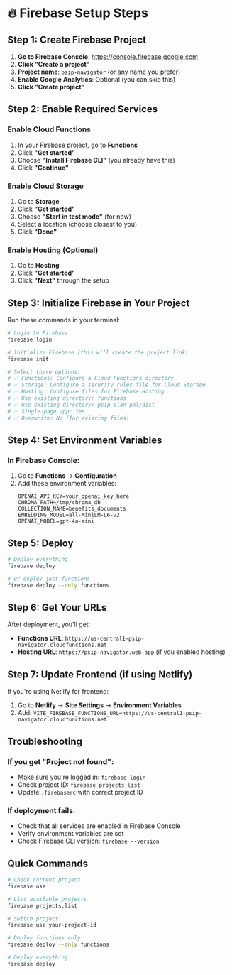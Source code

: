# 🔥 Firebase Setup Steps

## **Step 1: Create Firebase Project**

1. **Go to Firebase Console**: https://console.firebase.google.com
2. **Click "Create a project"**
3. **Project name**: `psip-navigator` (or any name you prefer)
4. **Enable Google Analytics**: Optional (you can skip this)
5. **Click "Create project"**

## **Step 2: Enable Required Services**

### **Enable Cloud Functions**
1. In your Firebase project, go to **Functions**
2. Click **"Get started"**
3. Choose **"Install Firebase CLI"** (you already have this)
4. Click **"Continue"**

### **Enable Cloud Storage**
1. Go to **Storage**
2. Click **"Get started"**
3. Choose **"Start in test mode"** (for now)
4. Select a location (choose closest to you)
5. Click **"Done"**

### **Enable Hosting (Optional)**
1. Go to **Hosting**
2. Click **"Get started"**
3. Click **"Next"** through the setup

## **Step 3: Initialize Firebase in Your Project**

Run these commands in your terminal:

```bash
# Login to Firebase
firebase login

# Initialize Firebase (this will create the project link)
firebase init

# Select these options:
# ✅ Functions: Configure a Cloud Functions directory
# ✅ Storage: Configure a security rules file for Cloud Storage  
# ✅ Hosting: Configure files for Firebase Hosting
# ✅ Use existing directory: functions
# ✅ Use existing directory: psip-plan-pal/dist
# ✅ Single-page app: Yes
# ✅ Overwrite: No (for existing files)
```

## **Step 4: Set Environment Variables**

### **In Firebase Console:**
1. Go to **Functions** → **Configuration**
2. Add these environment variables:
   ```
   OPENAI_API_KEY=your_openai_key_here
   CHROMA_PATH=/tmp/chroma_db
   COLLECTION_NAME=benefits_documents
   EMBEDDING_MODEL=all-MiniLM-L6-v2
   OPENAI_MODEL=gpt-4o-mini
   ```

## **Step 5: Deploy**

```bash
# Deploy everything
firebase deploy

# Or deploy just functions
firebase deploy --only functions
```

## **Step 6: Get Your URLs**

After deployment, you'll get:
- **Functions URL**: `https://us-central1-psip-navigator.cloudfunctions.net`
- **Hosting URL**: `https://psip-navigator.web.app` (if you enabled hosting)

## **Step 7: Update Frontend (if using Netlify)**

If you're using Netlify for frontend:
1. Go to **Netlify** → **Site Settings** → **Environment Variables**
2. Add: `VITE_FIREBASE_FUNCTIONS_URL=https://us-central1-psip-navigator.cloudfunctions.net`

## **Troubleshooting**

### **If you get "Project not found":**
- Make sure you're logged in: `firebase login`
- Check project ID: `firebase projects:list`
- Update `.firebaserc` with correct project ID

### **If deployment fails:**
- Check that all services are enabled in Firebase Console
- Verify environment variables are set
- Check Firebase CLI version: `firebase --version`

## **Quick Commands**

```bash
# Check current project
firebase use

# List available projects
firebase projects:list

# Switch project
firebase use your-project-id

# Deploy functions only
firebase deploy --only functions

# Deploy everything
firebase deploy
```
